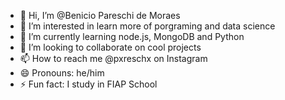 - 👋 Hi, I’m @Benicio Pareschi de Moraes
- 👀 I’m interested in learn more of porgraming and data science
- 🌱 I’m currently learning node.js, MongoDB and Python
- 💞️ I’m looking to collaborate on cool projects
- 📫 How to reach me @pxreschx on Instagram
- 😄 Pronouns: he/him
- ⚡ Fun fact: I study in FIAP School
